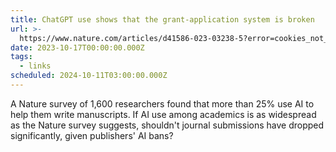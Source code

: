 ```yaml
---
title: ChatGPT use shows that the grant-application system is broken
url: >-
  https://www.nature.com/articles/d41586-023-03238-5?error=cookies_not_supported&code=50e580be-58a8-462e-a55d-cacca4fc2169
date: 2023-10-17T00:00:00.000Z
tags:
  - links
scheduled: 2024-10-11T03:00:00.000Z
---
```


A Nature survey of 1,600 researchers found that more than 25% use AI to help them write manuscripts. If AI use among academics is as widespread as the Nature survey suggests, shouldn't journal submissions have dropped significantly, given publishers' AI bans?
